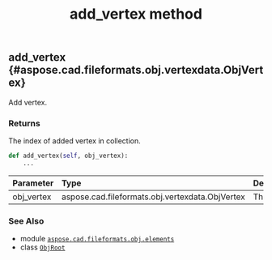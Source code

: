 ﻿---
title: add_vertex method
second_title: Aspose.CAD for Python via .NET API References
description: 
type: docs
weight: 20
url: /python-net/aspose.cad.fileformats.obj.elements/objroot/add_vertex/
is_root: false
---

## add_vertex {#aspose.cad.fileformats.obj.vertexdata.ObjVertex}

Add vertex.


### Returns 


The index of added vertex in collection.


```python
def add_vertex(self, obj_vertex):
    ...
```


| Parameter | Type | Description |
| :- | :- | :- |
| obj_vertex | aspose.cad.fileformats.obj.vertexdata.ObjVertex | The vertex. |



### See Also
* module [`aspose.cad.fileformats.obj.elements`](../../)
* class [`ObjRoot`](/cad/python-net/aspose.cad.fileformats.obj.elements/objroot)
